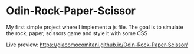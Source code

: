 # Odin-Rock-Paper-Scissor

My first simple project where I implement a js file. The goal is to simulate the rock, paper, scissors game and style it with some CSS

Live preview: https://giacomocomitani.github.io/Odin-Rock-Paper-Scissor/